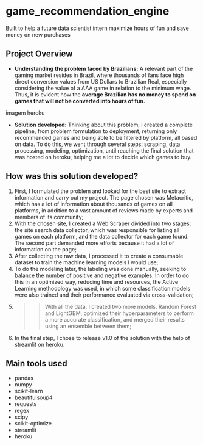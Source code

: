 # game_recommendation_engine
Built to help a future data scientist intern maximize hours of fun and save money on new purchases


## Project Overview

* **Understanding the problem faced by Brazilians:**  A relevant part of the gaming market resides in Brazil, where thousands of fans face high direct conversion values from US Dollars to Brazilian Real, especially considering the value of a AAA game in relation to the minimum wage. Thus, it is evident how the **average Brazilian has no money to spend on games that will not be converted into hours of fun.**

imagem heroku

* **Solution developed:** Thinking about this problem, I created a complete pipeline, from problem formulation to deployment, returning only recommended games and being able to be filtered by platform, all based on data. To do this, we went through several steps: scraping, data processing, modeling, optimization, until reaching the final solution that was hosted on heroku, helping me a lot to decide which games to buy.


## How was this solution developed?
1. First, I formulated the problem and looked for the best site to extract information and carry out my project. The page chosen was Metacritic, which has a lot of information about thousands of games on all platforms, in addition to a vast amount of reviews made by experts and members of its community;
2. With the chosen site, I created a Web Scraper divided into two stages: the site search data collector, which was responsible for listing all games on each platform, and the data collector for each game found. The second part demanded more efforts because it had a lot of information on the page;
3. After collecting the raw data, I processed it to create a consumable dataset to train the machine learning models I would use;
4. To do the modeling later, the labeling was done manually, seeking to balance the number of positive and negative examples. In order to do this in an optimized way, reducing time and resources, the Active Learning methodology was used, in which some classification models were also trained and their performance evaluated via cross-validation;
5. >>With all the data, I created two more models, Random Forest and LightGBM, optimized their hyperparameters to perform a more accurate classification, and merged their results using an ensemble between them;
6. In the final step, I chose to release v1.0 of the solution with the help of streamlit on heroku.

## Main tools used
* pandas
* numpy
* scikit-learn
* beautifulsoup4
* requests
* regex
* scipy
* scikit-optimize
* streamlit
* heroku
